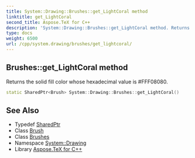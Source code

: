 ```yaml
---
title: System::Drawing::Brushes::get_LightCoral method
linktitle: get_LightCoral
second_title: Aspose.TeX for C++
description: 'System::Drawing::Brushes::get_LightCoral method. Returns the solid fill color whose hexadecimal value is #FFF08080 in C++.'
type: docs
weight: 6500
url: /cpp/system.drawing/brushes/get_lightcoral/
---
```

## Brushes::get_LightCoral method


Returns the solid fill color whose hexadecimal value is #FFF08080.

```cpp
static SharedPtr<Brush> System::Drawing::Brushes::get_LightCoral()
```

## See Also

* Typedef [SharedPtr](../../../system/sharedptr/)
* Class [Brush](../../brush/)
* Class [Brushes](../)
* Namespace [System::Drawing](../../)
* Library [Aspose.TeX for C++](../../../)
